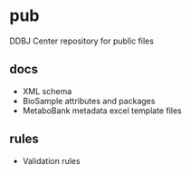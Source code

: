 # pub
DDBJ Center repository for public files

## docs  

* XML schema  
* BioSample attributes and packages     
* MetaboBank metadata excel template files

## rules  

* Validation rules  




